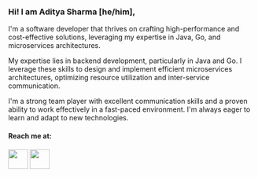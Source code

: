 ### Hi! I am Aditya Sharma [he/him],

I'm a software developer that thrives on crafting high-performance and cost-effective solutions, leveraging my expertise in Java, Go, and microservices architectures.

My expertise lies in backend development, particularly in Java and Go. I leverage these skills to design and implement efficient microservices architectures, optimizing resource utilization and inter-service communication. 

I'm a strong team player with excellent communication skills and a proven ability to work effectively in a fast-paced environment. I'm always eager to learn and adapt to new technologies.


<h4>Reach me at:</h4>
<a href="https://www.linkedin.com/in/adityasharma98" target="_blank"><img src="https://img.icons8.com/fluency/48/000000/linkedin-circled.png" width="40" height="40"/></a>
<a href="mailto:adishar93@gmail.com"><img src="https://img.icons8.com/color/48/000000/gmail.png" width="40" height="40"/></a>


